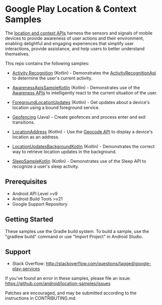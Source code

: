 Google Play Location & Context Samples
======================================

The [location and context APIs](https://developers.google.com/location-context/) harness the sensors and signals of mobile devices to provide awareness of user actions and their environment, enabling delightful and engaging experiences that simplify user interactions, provide assistance, and help users to better understand themselves.

This repo contains the following samples:

- [Activity Recognition](https://github.com/android/location-samples/tree/main/ActivityRecognition) (Kotlin) - Demonstrates the
[ActivityRecognitionApi](https://developers.google.com/android/reference/com/google/android/gms/location/ActivityRecognitionApi) to determine the user's current activity.

- [AwarenessApisSampleKotlin](https://github.com/android/location-samples/tree/main/AwarenessApisSampleKotlin) (Kotlin) - Demonstrates use of the [Awareness APIs](https://developers.google.com/android/reference/com/google/android/gms/awareness/Awareness#getSnapshotClient(android.app.Activity)) to intelligently react to the current situation of the user. 

- [ForegroundLocationUpdates](https://github.com/android/location-samples/tree/main/ForegroundLocationUpdates) (Kotlin) - Get updates about a device's location using a bound foreground service.

- [Geofencing](https://github.com/android/location-samples/tree/main/Geofencing) (Java) - Create geofences and process enter and exit transitions.

- [LocationAddress](https://github.com/android/location-samples/tree/main/LocationAddress) (Kotlin) - Use the [Geocode API](http://developer.android.com/reference/android/location/Geocoder.html) to display a device's location as an address.

- [LocationUpdatesBackgroundKotlin](https://github.com/android/location-samples/tree/main/LocationUpdatesBackgroundKotlin) (Kotlin) - Demonstrates the correct way to retrieve location updates in the background.

- [SleepSampleKotlin](https://github.com/android/location-samples/tree/main/SleepSampleKotlin) (Kotlin) - Demonstrates use of the Sleep API to recognize a user's sleep activity.


Prerequisites
------------

- Android API Level >v9
- Android Build Tools >v21
- Google Support Repository

Getting Started
---------------

These samples use the Gradle build system. To build a sample, use the
"gradlew build" command or use "Import Project" in Android Studio.

Support
-------

- Stack Overflow: http://stackoverflow.com/questions/tagged/google-play-services

If you've found an error in these samples, please file an issue:
https://github.com/android/location-samples/issues

Patches are encouraged, and may be submitted according to the instructions in
CONTRIBUTING.md.
